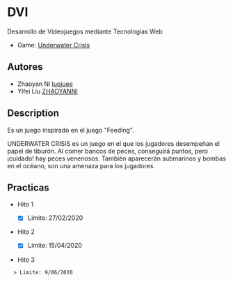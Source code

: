 # DVI
Desarrollo de Videojuegos mediante Tecnologías Web
* Game: [Underwater Crisis](https://luojuee.github.io/DVIproyecto/)

## Autores
* Zhaoyan Ni [luojuee](https://github.com/luojuee)
* Yifei Liu [ZHAOYANNI](https://github.com/ZHAOYANNI)

## Description
  Es un juego inspirado en el juego "Feeding".

  UNDERWATER CRISIS es un juego en el que los jugadores desempeñan el papel de tiburón.
  Al comer bancos de peces, conseguirá puntos, pero ¡cuidado! hay peces venenosos.
  También aparecerán submarinos y bombas en el océano, son una amenaza para los jugadores. 

## Practicas
* Hito 1

  - [x] Limite: 27/02/2020

* Hito 2

  - [x] Limite: 15/04/2020

* Hito 3
```
  > Limite: 9/06/2020
```

